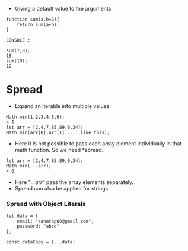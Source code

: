 - Giving a default value to the arguments
```
function sum(a,b=2){
	return sum(a+b);
}

CONSOLE :

sum(7,8);
15
sum(10);
12
```

# Spread

- Expand an iterable into multiple values.
```
Math.min(1,2,3,4,5,6);
> 1
let arr = [2,4,7,85,89,0,34];
Math.min(arr[0],arr[1]..... like this);
```

- Here it is not possible to pass each array element individually in that math function. So we need *spread.

```
let arr = [2,4,7,85,89,0,34];
Math.min(...arr);
> 0
```

- Here "*...arr*" pass the array elements separately.
- Spread can also be applied for strings.

### Spread with Object Literals

```
let data = {
	email: "sanatkp00@gmail.com",
	password: "abcd"
};

const dataCopy = {...data}
```